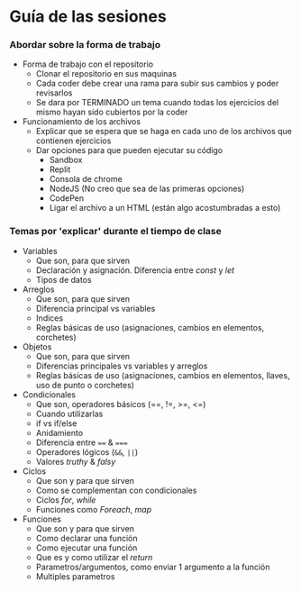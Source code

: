 # Guía de las sesiones

### Abordar sobre la forma de trabajo
* Forma de trabajo con el repositorio
  * Clonar el repositorio en sus maquinas
  * Cada coder debe crear una rama para subir sus cambios y poder revisarlos
  * Se dara por TERMINADO un tema cuando todas los ejercicios del mismo hayan sido cubiertos por la coder
* Funcionamiento de los archivos
  * Explicar que se espera que se haga en cada uno de los archivos que contienen ejercicios
  * Dar opciones para que pueden ejecutar su código
    * Sandbox
    * Replit
    * Consola de chrome
    * NodeJS (No creo que sea de las primeras opciones)
    * CodePen
    * Ligar el archivo a un HTML (están algo acostumbradas a esto)

### Temas por 'explicar' durante el tiempo de clase
* Variables
  * Que son, para que sirven
  * Declaración y asignación. Diferencia entre _const_ y _let_
  * Tipos de datos
* Arreglos
  * Que son, para que sirven
  * Diferencia principal vs variables
  * Indices
  * Reglas básicas de uso (asignaciones, cambios en elementos, corchetes)
* Objetos
  * Que son, para que sirven
  * Diferencias principales vs variables y arreglos
  * Reglas básicas de uso (asignaciones, cambios en elementos, llaves, uso de punto o corchetes)
* Condicionales
  * Que son, operadores básicos (==, !=, >=, <=)
  * Cuando utilizarlas
  * if vs if/else
  * Anidamiento
  * Diferencia entre `==` & `===`
  * Operadores lógicos (`&&`, `||`)
  * Valores _truthy_ & _falsy_
* Ciclos
  * Que son y para que sirven
  * Como se complementan con condicionales
  * Ciclos _for_, _while_
  * Funciones como _Foreach_, _map_
* Funciones
  * Que son y para que sirven
  * Como declarar una función
  * Como ejecutar una función
  * Que es y como utilizar el _return_
  * Parametros/argumentos, como enviar 1 argumento a la función
  * Multiples parametros
  